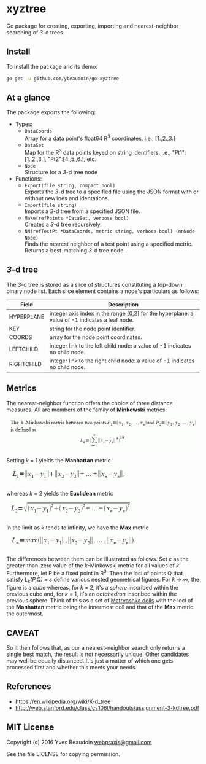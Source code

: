 # xyztree

Go package for creating, exporting, importing and nearest-neighbor searching of *3*-d trees.

## Install

To install the package and its demo:
```sh
go get -u github.com/ybeaudoin/go-xyztree
```

## At a glance

The package exports the following:
 * Types:
   * `DataCoords`  
     Array for a data point's float64 R<sup>3</sup> coordinates, i.e., \[1.,2.,3.\]
   * `DataSet`  
     Map for the R<sup>3</sup> data points keyed on string identifiers, i.e., "Pt1":\[1.,2.,3.\], "Pt2":\[4.,5.,6.\], etc.
   * `Node`  
     Structure for a *3*-d tree node
 * Functions:
   * `Export(file string, compact bool)`  
     Exports the *3*-d tree to a specified file using the JSON format with or without newlines and identations.
   * `Import(file string)`  
     Imports a *3*-d tree from a specified JSON file.
   * `Make(refPoints *DataSet, verbose bool)`  
     Creates a *3*-d tree recursively.
   * `NN(refTestPt *DataCoords, metric string, verbose bool) (nnNode Node)`  
     Finds the nearest neighbor of a test point using a specified metric. Returns a best-matching *3*-d tree node.

## *3*-d tree

The *3*-d tree is stored as a slice of structures constituting a top-down binary node list. Each slice element contains a node's
particulars as follows:

| Field | Description |
| --- | --- |
|HYPERPLANE|integer axis index in the range \[0,2\] for the hyperplane: a value of -1 indicates a leaf node.|
|KEY|string for the node point identifier.|
|COORDS|array for the node point coordinates.|
|LEFTCHILD|integer link to the left child node: a value of -1 indicates no child node.|
|RIGHTCHILD|integer link to the right child node: a value of -1 indicates no child node.|

## Metrics

The nearest-neighbor function offers the choice of three distance measures.
All are members of the family of **Minkowski** metrics:
![](images/minkowski0.gif)

Setting *k* = 1 yields the **Manhattan** metric  
![](images/minkowski1.gif)

whereas *k* = 2 yields the **Euclidean** metric  
![](images/minkowski2.gif)

In the limit as *k* tends to infinity, we have the **Max** metric  
![](images/minkowski3.gif)

The differences between them can be illustrated as follows. Set *&#949;* as the greater-than-zero value of the
*k*-Minkowski metric for all values of *k*. Furthermore, let P be a fixed point in R<sup>3</sup>. Then the loci of
points Q that satisfy *L<sub>k</sub>(P,Q) = &#949;* define various nested geometrical figures. For
*k &#8594; &#8734;*, the figure is a *cube* whereas, for *k* = 2, it's a *sphere* inscribed within the previous cube
and, for *k* = 1, it's an *octahedron* inscribed within the previous sphere. Think of this as a set of <a
href="http://en.wikipedia.org/wiki/Matryoshka_doll" target="_blank">Matryoshka dolls</a> with the loci of the **Manhattan**
metric being the innermost doll and that of the **Max** metric the outermost.

## CAVEAT

So it then follows that, as our a nearest-neighbor search only returns a single best match, the result is not necessarily
unique. Other candidates may well be equally distanced. It's just a matter of which one gets processed first and whether this
meets your needs.

## References

* https://en.wikipedia.org/wiki/K-d_tree
* http://web.stanford.edu/class/cs106l/handouts/assignment-3-kdtree.pdf

## MIT License

Copyright (c) 2016 Yves Beaudoin webpraxis@gmail.com

See the file LICENSE for copying permission.

















